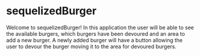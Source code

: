 # sequelizedBurger
Welcome to sequelizedBurger!  In this application the user will be able to see the available burgers, 
which burgers have been devoured and an area to add a new burger.  A newly added burger will have a button
allowing the user to devour the burger moving it to the area for devoured burgers.